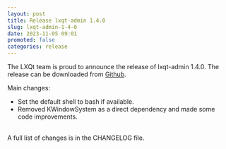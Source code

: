 ```yaml
---
layout: post
title: Release lxqt-admin 1.4.0
slug: lxqt-admin-1-4-0
date: 2023-11-05 09:01
promoted: false
categories: release
---
```


The LXQt team is proud to announce the release of lxqt-admin 1.4.0.
The release can be downloaded from [Github](https://github.com/lxqt/lxqt-admin/releases).

Main changes:

 * Set the default shell to bash if available.
 * Removed KWindowSystem as a direct dependency and made some code improvements.

<br/>
A full list of changes is in the CHANGELOG file.
<br/>
